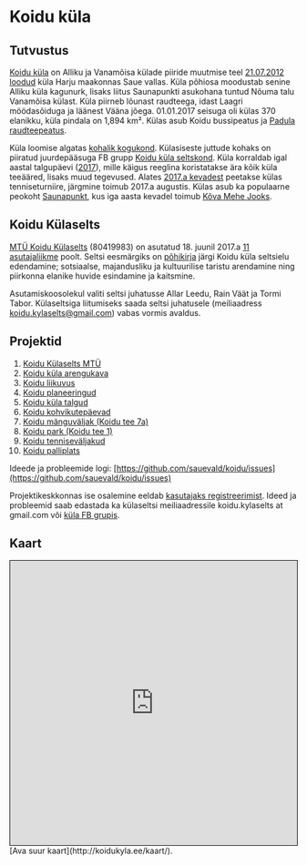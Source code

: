 # Koidu küla

## Tutvustus

[Koidu küla](https://medium.com/koidu) on Alliku ja Vanamõisa külade piiride muutmise teel [21.07.2012 loodud](https://www.riigiteataja.ee/akt/118072012005) küla Harju maakonnas Saue vallas. Küla põhiosa moodustab senine Alliku küla kagunurk, lisaks liitus Saunapunkti asukohana tuntud Nõuma talu Vanamõisa külast. Küla piirneb lõunast raudteega, idast Laagri möödasõiduga ja läänest Vääna jõega. 01.01.2017 seisuga oli külas 370 elanikku, küla pindala on 1,894 km². Külas asub Koidu bussipeatus ja [Padula raudteepeatus](https://et.wikipedia.org/wiki/Padula_raudteepeatus). 

Küla loomise algatas [kohalik kogukond](https://www.facebook.com/koidu). Külasiseste juttude kohaks on piiratud juurdepääsuga FB grupp [Koidu küla seltskond](https://www.facebook.com/groups/koidu/). Küla korraldab igal aastal talgupäevi ([2017](https://www.facebook.com/pg/koidu/photos/?tab=album&album_id=1528208410546077)), mille käigus reeglina koristatakse ära kõik küla teeääred, lisaks muud tegevused. Alates [2017.a kevadest](https://www.facebook.com/pg/koidu/photos/?tab=album&album_id=1551307594902825) peetakse külas tenniseturniire, järgmine toimub 2017.a augustis. Külas asub ka populaarne peokoht [Saunapunkt](http://www.saunapunkt.ee/), kus iga aasta kevadel toimub [Kõva Mehe Jooks](https://www.stamina.ee/kovamees).

## Koidu Külaselts

[MTÜ Koidu Külaselts](https://ariregister.rik.ee/ettevotja?lang=est&id=9000188404) (80419983) on asutatud 18. juunil 2017.a [11 asutajaliikme](/selts/liikmed.md) poolt. Seltsi eesmärgiks on [põhikirja](/selts/pohikiri_80419983_689415.pdf) järgi Koidu küla seltsielu edendamine; sotsiaalse, majandusliku ja kultuurilise taristu arendamine ning piirkonna elanike huvide esindamine ja kaitsmine.

Asutamiskoosolekul valiti seltsi juhatusse Allar Leedu, Rain Väät ja Tormi Tabor. Külaseltsiga liitumiseks saada seltsi juhatusele (meiliaadress koidu.kylaselts@gmail.com) vabas vormis avaldus.

## Projektid

1. [Koidu Külaselts MTÜ](https://github.com/sauevald/koidu/projects/5)
1. [Koidu küla arengukava](https://github.com/sauevald/koidu/projects/11)
1. [Koidu liikuvus](https://github.com/sauevald/koidu/projects/7)
1. [Koidu planeeringud](https://github.com/sauevald/koidu/projects/9)
1. [Koidu küla talgud](https://github.com/sauevald/koidu/projects/6)
1. [Koidu kohvikutepäevad](https://github.com/sauevald/koidu/projects/12)
1. [Koidu mänguväljak (Koidu tee 7a)](https://github.com/sauevald/koidu/projects/1)
1. [Koidu park (Koidu tee 1)](https://github.com/sauevald/koidu/projects/2)
1. [Koidu tenniseväljakud](https://github.com/sauevald/koidu/projects/3)
1. [Koidu palliplats](https://github.com/sauevald/koidu/projects/4)

Ideede ja probleemide logi: [https://github.com/sauevald/koidu/issues](https://github.com/sauevald/koidu/issues)

Projektikeskkonnas ise osalemine eeldab [kasutajaks registreerimist](https://github.com/join). Ideed ja probleemid saab edastada ka külaseltsi meiliaadressile koidu.kylaselts at gmail.com või [küla FB grupis](https://www.facebook.com/groups/koidu/).

## Kaart

<iframe height='500px' width='100%' frameborder='0' src='http://koidukyla.ee/kaart/' style='border: 1px solid black'></iframe>
[Ava suur kaart](http://koidukyla.ee/kaart/).

